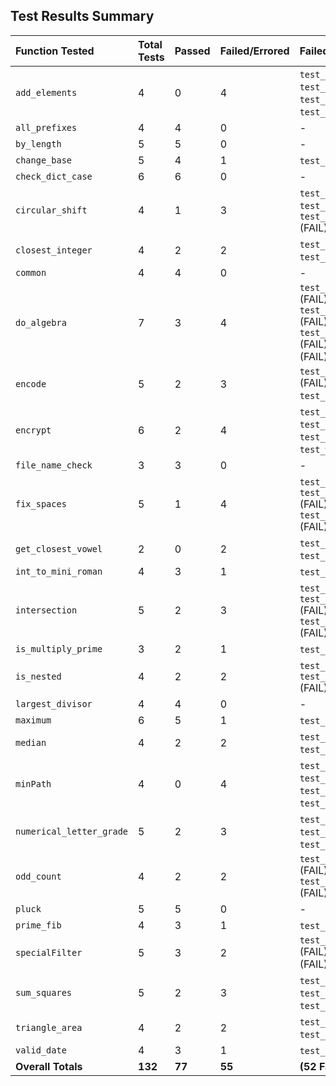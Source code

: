 ## Test Results Summary


| Function Tested              | Total Tests | Passed | Failed/Errored | Failed/Errored Test Cases                                                                                                                                                           |
| :--------------------------- | :---------- | :----- | :------------- | :---------------------------------------------------------------------------------------------------------------------------------------------------------------------------------- |
| `add_elements`               | 4           | 0      | 4              | `test_invalid_k` (ERROR), `test_negative_cases` (FAIL), `test_positive_cases` (FAIL), `test_zero` (FAIL)                                                                          |
| `all_prefixes`               | 4           | 4      | 0              | -                                                                                                                                                                                   |
| `by_length`                  | 5           | 5      | 0              | -                                                                                                                                                                                   |
| `change_base`                | 5           | 4      | 1              | `test_invalid_base` (FAIL)                                                                                                                                                          |
| `check_dict_case`            | 6           | 6      | 0              | -                                                                                                                                                                                   |
| `circular_shift`             | 4           | 1      | 3              | `test_negative_shifts` (FAIL), `test_positive_shifts` (FAIL), `test_shift_greater_than_digits` (FAIL)                                                                             |
| `closest_integer`            | 4           | 2      | 2              | `test_negative_numbers` (FAIL), `test_positive_numbers` (FAIL)                                                                                                                      |
| `common`                     | 4           | 4      | 0              | -                                                                                                                                                                                   |
| `do_algebra`                 | 7           | 3      | 4              | `test_error_division_by_zero` (FAIL), `test_error_invalid_expression` (FAIL), `test_error_mismatched_lengths` (FAIL), `test_multiple_operations` (FAIL)                            |
| `encode`                     | 5           | 2      | 3              | `test_mixed_case_and_no_vowels` (FAIL), `test_vowels_lower` (FAIL), `test_vowels_upper` (FAIL)                                                                                      |
| `encrypt`                    | 6           | 2      | 4              | `test_large_input` (FAIL), `test_mixed_case` (FAIL), `test_non_alphabetic` (FAIL), `test_wrap_around` (FAIL)                                                                           |
| `file_name_check`            | 3           | 3      | 0              | -                                                                                                                                                                                   |
| `fix_spaces`                 | 5           | 1      | 4              | `test_basic_examples` (FAIL), `test_internal_consecutive_spaces` (FAIL), `test_leading_and_trailing_spaces` (FAIL), `test_multiple_spaces` (FAIL)                                    |
| `get_closest_vowel`          | 2           | 0      | 2              | `test_edge_cases` (FAIL), `test_positive_cases` (FAIL)                                                                                                                              |
| `int_to_mini_roman`          | 4           | 3      | 1              | `test_larger_numbers` (FAIL)                                                                                                                                                        |
| `intersection`               | 5           | 2      | 3              | `test_length_one` (FAIL), `test_one_interval_inside_another` (FAIL), `test_positive_intersections` (FAIL)                                                                           |
| `is_multiply_prime`          | 3           | 2      | 1              | `test_positive_cases` (FAIL)                                                                                                                                                        |
| `is_nested`                  | 4           | 2      | 2              | `test_nested_subsequences` (FAIL), `test_no_nested_subsequences` (FAIL)                                                                                                             |
| `largest_divisor`            | 4           | 4      | 0              | -                                                                                                                                                                                   |
| `maximum`                    | 6           | 5      | 1              | `test_maximum_mixed` (FAIL)                                                                                                                                                         |
| `median`                     | 4           | 2      | 2              | `test_empty_list` (ERROR), `test_mixed_values` (FAIL)                                                                                                                             |
| `minPath`                    | 4           | 0      | 4              | `test_corner_cases` (FAIL), `test_empty_grid` (ERROR), `test_not_found` (FAIL), `test_small_grid` (FAIL)                                                                              |
| `numerical_letter_grade`     | 5           | 2      | 3              | `test_border_cases` (FAIL), `test_single_grade` (FAIL), `test_various_grades` (FAIL)                                                                                                  |
| `odd_count`                  | 4           | 2      | 2              | `test_odd_count_mixed_digits` (FAIL), `test_odd_count_multiple_strings` (FAIL)                                                                                                      |
| `pluck`                      | 5           | 5      | 0              | -                                                                                                                                                                                   |
| `prime_fib`                  | 4           | 3      | 1              | `test_not_prime` (FAIL)                                                                                                                                                             |
| `specialFilter`              | 5           | 3      | 2              | `test_numbers_not_greater_than_ten` (FAIL), `test_positive_numbers` (FAIL)                                                                                                          |
| `sum_squares`                | 5           | 2      | 3              | `test_negative_cases` (FAIL), `test_positive_cases` (FAIL), `test_zero` (FAIL)                                                                                                        |
| `triangle_area`              | 4           | 2      | 2              | `test_invalid_triangles` (FAIL), `test_valid_triangles` (FAIL)                                                                                                                      |
| `valid_date`                 | 4           | 3      | 1              | `test_invalid_dates` (FAIL)                                                                                                                                                         |
| **Overall Totals**           | **132**     | **77** | **55**         | **(52 Failures, 3 Errors)**                                                                                                                                                         |